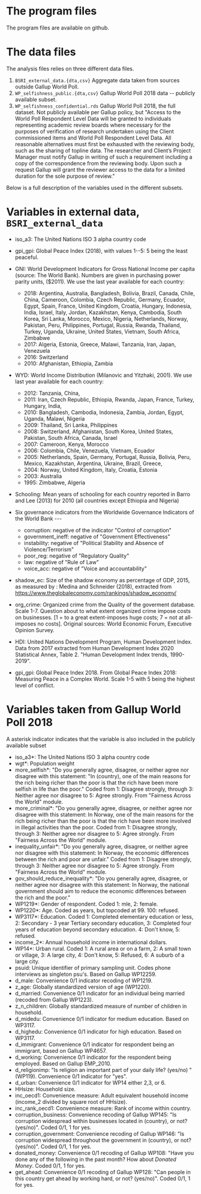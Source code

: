 # The program files

The program files are available on github.

# The data files

The analysis files relies on three different data files. 

1. `BSRI_external_data.{dta,csv}` Aggregate data taken from sources outside Gallup World Poll.
2. `WP_selfishness_public.{dta,csv}` Gallup World Poll 2018 data -- publicly available subset.
3. `WP_selfishness_confidential.rds` Gallup World Poll 2018, the full dataset. Not publicly available per 
   Gallup policy, but "Access to the World Poll Respondent Level Data will be granted to individuals
representing academic review    boards where necessary for the purposes of
verification of research undertaken using the Client    commissioned items and
World Poll Respondent Level Data. All reasonable alternatives must first be
exhausted with the reviewing body, such as the sharing of topline data. The
researcher and Client’s Project Manager must notify Gallup in writing of such a
requirement including a copy of the correspondence from the reviewing body.
Upon such a request Gallup will grant the reviewer access to the data for a
limited duration for the sole purpose of review."

Below is a full description of the variables
used in the different subsets. 


# Variables in external data, `BSRI_external_data`

- iso_a3: The United Nations ISO 3 alpha country code 
- gpi_gpi: Global Peace Index (2018), with values 1--5: 5 being the least peaceful. 
- GNI: World Development Indicators for Gross National Income per capita (source: The World Bank). Numbers are given in purchasing power parity units, ($2011). We use the last year available for each country:
  - 2018: Argentina, Australia, Bangladesh, Bolivia, Brazil, Canada, Chile, China, Cameroon, Colombia, Czech Republic, Germany, Ecuador, Egypt, Spain, France, United Kingdom, Croatia, Hungary, Indonesia, India, Israel, Italy, Jordan, Kazakhstan, Kenya, Cambodia, South Korea, Sri Lanka, Morocco, Mexico, Nigeria, Netherlands, Norway, Pakistan, Peru, Philippines, Portugal, Russia, Rwanda, Thailand, Turkey, Uganda, Ukraine, United States, Vietnam, South Africa, Zimbabwe
  - 2017: Algeria, Estonia, Greece, Malawi, Tanzania, Iran, Japan, Venezuela        
  - 2016: Switzerland  
  - 2010: Afghanistan, Ethiopia, Zambia

- WYD: World Income Distribution (Milanovic and Yitzhaki, 2001). We use last year available for each country:
    - 2012: Tanzania, China, 
    - 2011: Iran, Czech Republic, Ethiopia, Rwanda, Japan, France, Turkey, Hungary, India, 
    - 2010: Bangladesh, Cambodia, Indonesia, Zambia, Jordan, Egypt, Uganda, Malawi, Nigeria
    - 2009: Thailand, Sri Lanka, Philippines  
    - 2008: Switzerland, Afghanistan, South Korea, United States, Pakistan, South Africa, Canada, Israel
    - 2007: Cameroon, Kenya, Morocco
    - 2006: Colombia, Chile, Venezuela, Vietnam, Ecuador
    - 2005: Netherlands, Spain, Germany, Portugal, Russia, Bolivia, Peru, Mexico, Kazakhstan, Argentina, Ukraine, Brazil, Greece, 
    - 2004: Norway, United Kingdom, Italy, Croatia, Estonia
    - 2003: Australia 
    - 1995: Zimbabwe, Algeria
- Schooling: Mean years of schooling for each country reported in Barro and Lee (2013) for 2010 (all countries except Ethiopia and Nigeria) 
- Six governance indicators from the Worldwide Governance Indicators of the World Bank ---
    - corruption: negative of the indicator "Control of corruption"
    - government_ineff: negative of "Government Effectiveness"
    - instability: negative of "Political Stability and Absence of Violence/Terrorism"
  - poor_reg: negative of "Regulatory Quality"
  - law: negative of "Rule of Law"
  - voice_acc: negative of "Voice and accountability"
- shadow_ec:  Size of the shadow economy as percentage of GDP, 2015, as measured by : Medina and Schneider (2018), extracted from https://www.theglobaleconomy.com/rankings/shadow_economy/ 
- org_crime: Organized crime from the Quality of the goverment database. Scale 1-7. Question about to what extent organized crime impose costs on businesses. [1 = to a great extent-imposes huge costs; 7 = not at all-imposes no costs]. Original sources: World Economic Forum, Executive Opinion Survey.
- HDI: United Nations Development Program, Human Development Index. Data from 2017 extracted from Human Development Index 2020 Statistical Annex, Table 2. "Human Development Index trends, 1990-2019".
- gpi_gpi: Global Peace Index 2018. From Global Peace Index 2018: Measuring Peace in a Complex World. Scale 1-5 with 5 being the highest level of conflict.

# Variables taken from Gallup World Poll 2018
A asterisk indicator indicates that the variable is also included in the publicly available subset

- iso_a3*: The United Nations ISO 3 alpha country code 
- wgt*: Population weight
- more_selfish*: "Do you generally agree, disagree, or neither agree nor disagree with
 this statement: "In (country), one of the main reasons for the rich being
 richer than the poor is that the rich have been more selfish in life
 than the poor." Coded from 1: Disagree strongly,
 through 3: Neither agree nor disagree to 5: Agree strongly. From "Fairness Across the World" module.
 - more_criminal*: "Do you generally agree, disagree, or neither agree nor disagree with
this statement: In Norway, one of the main reasons for the rich being
richer than the poor is that the rich have been more involved in
illegal activities than the poor. Coded from 1: Disagree strongly,
 through 3: Neither agree nor disagree to 5: Agree strongly. From "Fairness Across the World" module.
- inequality_unfair*: "Do you generally agree, disagree, or neither agree nor disagree with
this statement: In Norway, the economic differences between the rich
and poor are unfair."  Coded from 1: Disagree strongly,
 through 3: Neither agree nor disagree to 5: Agree strongly. From "Fairness Across the World" module.
- gov_should_reduce_inequality*: "Do you generally agree, disagree, or neither agree nor disagree with
this statement: In Norway, the national government should aim to
reduce the economic differences between the rich and the poor." 
- WP1219*: Gender of respondent. Coded 1: mle, 2: female. 
- WP1220*: Age. Coded as years, but topcoded at 99. 100: refused.
- WP3117*: Education. Coded 1: Completed elementary education or less, 2: Secondary - 3 year Tertiary secondary education, 3: Completed four years of education beyond secondary education. 4: Don't know, 5: refused.
- income_2*: Annual household income in international dollars.
- WP14*: Urban rural. Coded 1: A rural area or on a farm, 2:  A small town or village, 3: A large city, 4: Don't know, 5: Refused, 6:  A suburb of a large city.
- psuid: Unique identifier of primary sampling unit. Codes phone interviews as singleton psu's. Based on Gallup WP12259.
- d_male: Convenience 0/1 indicator recoding of WP1219.
- z_age: Globally standardized version of age (WP1220).
- d_married: Convenience 0/1 indicator for an individual being married (recoded from Gallup WP1223).
- z_n_children: Globally standardized measure of number of children in household.
- d_midedu: Convenience 0/1 indicator for medium education. Based on WP3117.
- d_highedu: Convenience 0/1 indicator for high education. Based on WP3117.
- d_immigrant: Convenience 0/1 indicator for respondent being an immigrant, based on Gallup WP4657.
- d_working: Convenience 0/1 indicator for the respondent being employed. Based on Gallup EMP_2010.
- d_religionimp: "Is religion an important part of your daily life? (yes/no) " (WP119). Convenience 0/1 indicator for "yes".
- d_urban: Convenience 0/1 indicator for WP14 either 2,3, or 6.
- HHsize: Household size.
- inc_oecd1: Convenience measure: Adult equivalent household income (income_2 divided by square root of HHsize).
- inc_rank_oecd1: Convenience measure: Rank of income within country.
- corruption_business: Convenience recoding of Gallup WP145: "Is corruption widespread within businesses located in (country), or not? (yes/no)". Coded 0/1, 1 for yes.
- corruption_government: Convenience recoding of Gallup WP146: "Is corruption widespread throughout the government in (country), or not?
 (yes/no)". Coded 0/1, 1 for yes.
- donated_money: Convenience 0/1 recoding of Gallup WP108: "Have you done any of the following in the past month? How about *Donated Money*. Coded 0/1, 1 for yes.
- get_ahead: Convenience 0/1 recoding of Gallup WP128: "Can people in this country get ahead by working hard, or not? (yes/no)". Coded 0/1, 1 for yes.
